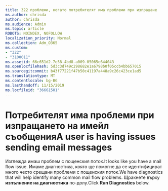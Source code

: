 ```yaml
---
title: 322 проблеми, когато потребителят има проблеми при изпращане
ms.author: chrisda
author: chrisda
ms.audience: Admin
ms.topic: article
ROBOTS: NOINDEX, NOFOLLOW
localization_priority: Normal
ms.collection: Adm_O365
ms.custom:
- "322"
- "3100011"
ms.assetid: 66c651d2-7e58-4bd8-a009-05065e644043
ms.openlocfilehash: 5d3c3d749c298682e1a6798b0f05ccb4bb657015
ms.sourcegitcommit: b43f77221f47b50c41197a448a9c26c423ce1ad5
ms.translationtype: MT
ms.contentlocale: bg-BG
ms.lasthandoff: 11/15/2019
ms.locfileid: "36661501"
---
```

# <a name="a-user-is-having-issues-sending-email-messages"></a><span data-ttu-id="6f12a-102">Потребителят има проблеми при изпращането на имейл съобщения</span><span class="sxs-lookup"><span data-stu-id="6f12a-102">A user is having issues sending email messages</span></span>

<span data-ttu-id="6f12a-103">Изглежда имаш проблем с пощенския поток.</span><span class="sxs-lookup"><span data-stu-id="6f12a-103">It looks like you have a mail flow issue.</span></span> <span data-ttu-id="6f12a-104">Имаме диагностика, която ще помогне да се идентифицират много често срещани проблеми с пощенския поток.</span><span class="sxs-lookup"><span data-stu-id="6f12a-104">We have diagnostics that will help identify many common mail flow problems.</span></span> <span data-ttu-id="6f12a-105">Щракнете върху **изпълнение на диагностика** по-долу.</span><span class="sxs-lookup"><span data-stu-id="6f12a-105">Click **Run Diagnostics** below.</span></span>
